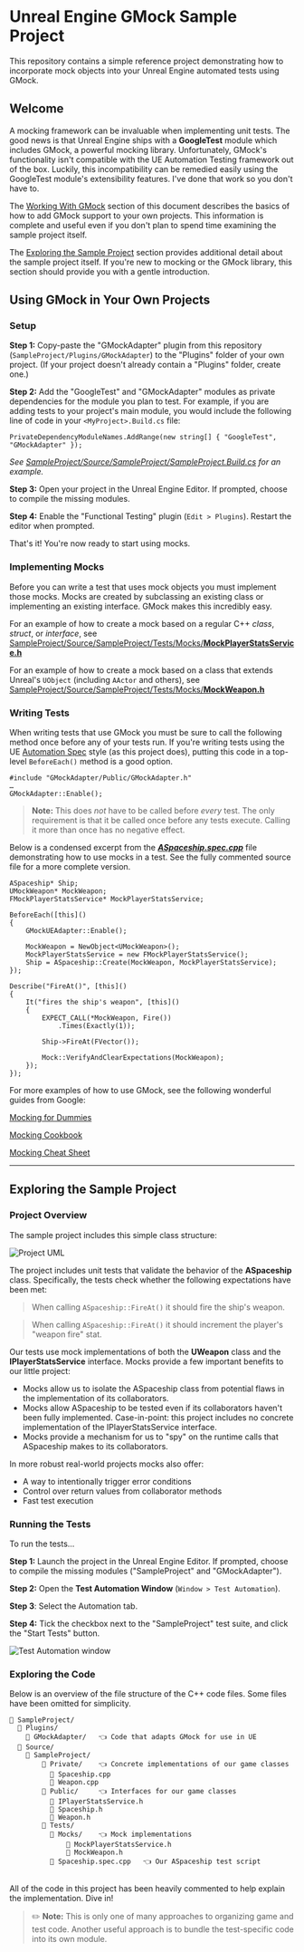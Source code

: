 # Unreal Engine GMock Sample Project

This repository contains a simple reference project demonstrating how to incorporate mock objects into your Unreal Engine automated tests using GMock.

## Welcome

A mocking framework can be invaluable when implementing unit tests. The good news is that Unreal Engine ships with a **GoogleTest** module which includes GMock, a powerful mocking library. Unfortunately, GMock's functionality isn't compatible with the UE Automation Testing framework out of the box. Luckily, this incompatibility can be remedied easily using the GoogleTest module's extensibility features. I've done that work so you don't have to.

The [Working With GMock](#working-with-gmock) section of this document describes the basics of how to add GMock support to your own projects. This information is complete and useful even if you don't plan to spend time examining the sample project itself.

The [Exploring the Sample Project](#exploring-the-sample-project) section provides additional detail about the sample project itself. If you're new to mocking or the GMock library, this section should provide you with a gentle introduction.

## Using GMock in Your Own Projects

### Setup

**Step 1:** Copy-paste the "GMockAdapter" plugin from this repository (`SampleProject/Plugins/GMockAdapter`) to the "Plugins" folder of your own project. (If your project doesn't already contain a "Plugins" folder, create one.)

**Step 2:** Add the "GoogleTest" and "GMockAdapter" modules as private dependencies for the module you plan to test. For example, if you are adding tests to your project's main module, you would include the following line of code in your `<MyProject>.Build.cs` file:

```
PrivateDependencyModuleNames.AddRange(new string[] { "GoogleTest", "GMockAdapter" });
```

*See [SampleProject/Source/SampleProject/SampleProject.Build.cs](SampleProject/Source/SampleProject/SampleProject.Build.cs) for an example.*

**Step 3:** Open your project in the Unreal Engine Editor. If prompted, choose to compile the missing modules.

**Step 4:** Enable the "Functional Testing" plugin (`Edit > Plugins`). Restart the editor when prompted.

That's it! You're now ready to start using mocks.

### Implementing Mocks

Before you can write a test that uses mock objects you must implement those mocks. Mocks are created by subclassing an existing class or implementing an existing interface. GMock makes this incredibly easy.

For an example of how to create a mock based on a regular C++ *class*, *struct*, or *interface*, see [SampleProject/Source/SampleProject/Tests/Mocks/**MockPlayerStatsService.h**](SampleProject/Source/SampleProject/Tests/Mocks/MockPlayerStatsService.h)

For an example of how to create a mock based on a class that extends Unreal's `UObject` (including `AActor` and others), see [SampleProject/Source/SampleProject/Tests/Mocks/**MockWeapon.h**](SampleProject/Source/SampleProject/Tests/Mocks/MockWeapon.h)

### Writing Tests

When writing tests that use GMock you must be sure to call the following method once before any of your tests run. If you're writing tests using the UE [Automation Spec](https://docs.unrealengine.com/4.27/en-US/TestingAndOptimization/Automation/AutomationSpec/) style (as this project does), putting this code in a top-level `BeforeEach()` method is a good option. 

```
#include "GMockAdapter/Public/GMockAdapter.h"
…
GMockAdapter::Enable();
```

> **Note:** This does *not* have to be called before *every* test. The only requirement is that it be called once before any tests execute. Calling it more than once has no negative effect.

Below is a condensed excerpt from the [***ASpaceship.spec.cpp***](SampleProject/Source/SampleProject/Tests/ASpaceship.spec.cpp) file demonstrating how to use mocks in a test. See the fully commented source file for a more complete version.

```
ASpaceship* Ship;
UMockWeapon* MockWeapon;
FMockPlayerStatsService* MockPlayerStatsService;

BeforeEach([this]()
{
    GMockUEAdapter::Enable();

    MockWeapon = NewObject<UMockWeapon>();
    MockPlayerStatsService = new FMockPlayerStatsService();
    Ship = ASpaceship::Create(MockWeapon, MockPlayerStatsService);
});

Describe("FireAt()", [this]()
{
    It("fires the ship's weapon", [this]()
    {
        EXPECT_CALL(*MockWeapon, Fire())
            .Times(Exactly(1));

        Ship->FireAt(FVector());

        Mock::VerifyAndClearExpectations(MockWeapon);
    });
});
```

For more examples of how to use GMock, see the following wonderful guides from Google:

[Mocking for Dummies](https://google.github.io/googletest/gmock_for_dummies.html)

[Mocking Cookbook](https://google.github.io/googletest/gmock_cook_book.html)

[Mocking Cheat Sheet](https://google.github.io/googletest/gmock_cheat_sheet.html)



------



## Exploring the Sample Project

### Project Overview

The sample project includes this simple class structure:

![Project UML](docs/images/UE_GMock_Sample_UML.png)

The project includes unit tests that validate the behavior of the **ASpaceship** class. Specifically, the tests check whether the following expectations have been met:

> When calling `ASpaceship::FireAt()` it should fire the ship's weapon.

> When calling `ASpaceship::FireAt()` it should increment the player's "weapon fire" stat.

Our tests use mock implementations of both the **UWeapon** class and the **IPlayerStatsService** interface. Mocks provide a few important benefits to our little project:

- Mocks allow us to isolate the ASpaceship class from potential flaws in the implementation of its collaborators. 
- Mocks allow ASpaceship to be tested even if its collaborators haven't been fully implemented. Case-in-point: this project includes no concrete implementation of the IPlayerStatsService interface.
- Mocks provide a mechanism for us to "spy" on the runtime calls that ASpaceship makes to its collaborators. 

In more robust real-world projects mocks also offer:

- A way to intentionally trigger error conditions
- Control over return values from collaborator methods
- Fast test execution

### Running the Tests

To run the tests…

**Step 1:** Launch the project in the Unreal Engine Editor. If prompted, choose to compile the missing modules ("SampleProject" and "GMockAdapter").

**Step 2:** Open the **Test Automation Window** (`Window > Test Automation`). 

**Step 3**: Select the Automation tab.

**Step 4:** Tick the checkbox next to the "SampleProject" test suite, and click the "Start Tests" button.

![Test Automation window](docs/images/Start_Tests.png)

### Exploring the Code

Below is an overview of the file structure of the C++ code files. Some files have been omitted for simplicity.

```
📂 SampleProject/
  📂 Plugins/
  	📂 GMockAdapter/   👈 Code that adapts GMock for use in UE
  📂 Source/
    📂 SampleProject/
        📂 Private/    👈 Concrete implementations of our game classes
          📄 Spaceship.cpp
          📄 Weapon.cpp
        📂 Public/     👈 Interfaces for our game classes
          📄 IPlayerStatsService.h
          📄 Spaceship.h
          📄 Weapon.h
        📂 Tests/
          📂 Mocks/    👈 Mock implementations
              📄 MockPlayerStatsService.h
              📄 MockWeapon.h
          📄 Spaceship.spec.cpp   👈 Our ASpaceship test script
        
```

All of the code in this project has been heavily commented to help explain the implementation. Dive in!

> ✏️ **Note:** This is only one of many approaches to organizing game and test code. Another useful approach is to bundle the test-specific code into its own module.
